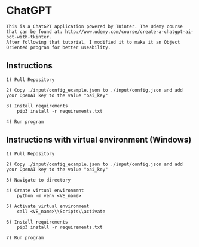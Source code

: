 # ChatGPT 

	This is a ChatGPT application powered by TKinter. The Udemy course that can be found at: http://www.udemy.com/course/create-a-chatgpt-ai-bot-with-tkinter. 
	After following that tutorial, I modified it to make it an Object Oriented program for better useability.
	
## Instructions

	1) Pull Repository
	
	2) Copy ./input/config_example.json to ./input/config.json and add your OpenAI key to the value "oai_key"
	
	3) Install requirements
		pip3 install -r requirements.txt
	
	4) Run program
	
## Instructions with virtual environment (Windows)

	1) Pull Repository
	
	2) Copy ./input/config_example.json to ./input/config.json and add your OpenAI key to the value "oai_key"
	
	3) Navigate to directory
	
	4) Create virtual environment
		python -m venv <VE_name>
		
	5) Activate virtual environment
		call <VE_name>\\Scripts\\activate
		
	6) Install requirements
		pip3 install -r requirements.txt
		
	7) Run program